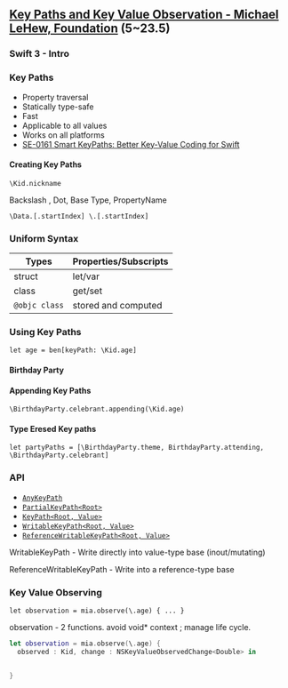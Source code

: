 
## [Key Paths and Key Value Observation - Michael LeHew, Foundation](212-2-key-paths-and-key-value-observation.md) (5~23.5)


### Swift 3 - Intro

### Key Paths

* Property traversal
*  Statically type-safe
* Fast
* Applicable to all values
* Works on all platforms
* [SE-0161 Smart KeyPaths: Better Key-Value Coding for Swift](https://github.com/apple/swift-evolution/blob/master/proposals/0161-key-paths.md)


#### Creating Key Paths

`\Kid.nickname`

Backslash , Dot, Base Type, PropertyName

`\Data.[.startIndex] \.[.startIndex]`


### Uniform Syntax

Types | Properties/Subscripts
--|--
struct | let/var
class | get/set
`@objc class` | stored and computed

### Using Key Paths

`let age = ben[keyPath: \Kid.age]`

#### Birthday Party


#### Appending Key Paths

`\BirthdayParty.celebrant.appending(\Kid.age)`


#### Type Eresed Key paths

`let partyPaths = [\BirthdayParty.theme, BirthdayParty.attending, \BirthdayParty.celebrant]`



### API

* [`AnyKeyPath`](https://developer.apple.com/documentation/swift/anykeypath)
* [`PartialKeyPath<Root>`](https://developer.apple.com/documentation/swift/partialkeypath)
* [`KeyPath<Root, Value>`](https://developer.apple.com/documentation/swift/keypath)
* [`WritableKeyPath<Root, Value>`](https://developer.apple.com/documentation/swift/writablekeypath)
* [`ReferenceWritableKeyPath<Root, Value>`](https://developer.apple.com/documentation/swift/referencewritablekeypath)


WritableKeyPath - Write directly into value-type base (inout/mutating)

ReferenceWritableKeyPath - Write into a reference-type base


### Key Value Observing


`let observation = mia.observe(\.age) { ... }`

observation - 2 functions. avoid void* context ; manage life cycle.


```swift
let observation = mia.observe(\.age) {
  observed : Kid, change : NSKeyValueObservedChange<Double> in


}
```
